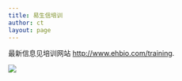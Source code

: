 ```yaml
---
title: 易生信培训
author: ct
layout: page
---
```


最新信息见培训网站 <http://www.ehbio.com/training>.

![](http://www.ehbio.com/ehbio_resource/ehbio_course.png)


